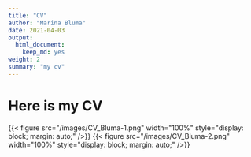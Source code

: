 ```yaml
---
title: "CV"
author: "Marina Bluma"
date: 2021-04-03
output:
  html_document:
    keep_md: yes
weight: 2
summary: "my cv"
---
```


# Here is my CV


{{< figure src="/images/CV_Bluma-1.png" width="100%" style="display: block; margin: auto;" />}}
{{< figure src="/images/CV_Bluma-2.png" width="100%" style="display: block; margin: auto;" />}}
